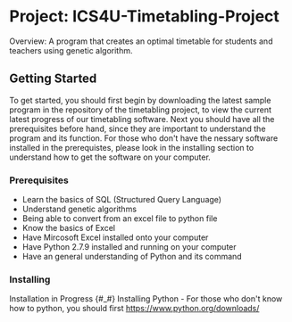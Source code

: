 # Project: ICS4U-Timetabling-Project
Overview: A program that creates an optimal timetable for students and teachers using genetic algorithm.
## Getting Started
To get started, you should first begin by downloading the latest sample program in the repository of the timetabling project, to view the current latest progress of our timetabling software. Next you should have all the prerequisites before hand, since they are important to understand the program and its function. For those who don't have the nessary software installed in the prerequistes, please look in the installing section to understand how to get the software on your computer.
### Prerequisites
- Learn the basics of SQL (Structured Query Language)
- Understand genetic algorithms
- Being able to convert from an excel file to python file
- Know the basics of Excel
- Have Mircosoft Excel installed onto your computer
- Have Python 2.7.9 installed and running on your computer
- Have an general understanding of Python and its command 
### Installing
Installation in Progress {#_#}
Installing Python - For those who don't know how to python, you should first https://www.python.org/downloads/  
